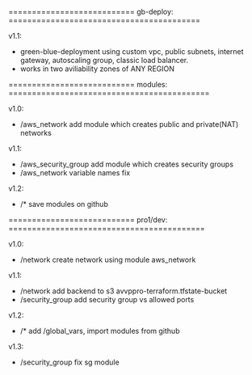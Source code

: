 
=========================== gb-deploy: =========================================

 v1.1:
 - green-blue-deployment using custom vpc, public subnets, internet gateway, autoscaling group, classic load balancer.
 - works in two aviliability zones of ANY REGION

=========================== modules: ===========================================

 v1.0:
 - /aws_network        add module which creates public and private(NAT) networks  

 v1.1:
 - /aws_security_group add module which creates security groups
 - /aws_network        variable names fix

 v1.2:
 - /*                  save modules on github


=========================== pro1/dev: ==========================================

 v1.0:
 - /network            create network using module aws_network

 v1.1:
 - /network            add backend to s3  avvppro-terraform.tfstate-bucket
 - /security_group     add security group vs allowed ports

 v1.2:
 - /*                  add /global_vars, import modules from github

 v1.3:
 - /security_group     fix  sg module
